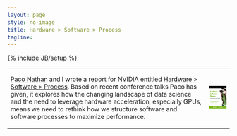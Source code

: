 ```yaml
---
layout: page
style: no-image
title: Hardware > Software > Process
tagline:
---
```

{% include JB/setup %}

<table>
<tr>
<td>
    <p><a href="https://derwen.ai/paco">Paco Nathan</a> and I wrote a report for NVIDIA entitled <a href="https://www.nvidia.com/en-us/ai-data-science/resources/hardware-software-process-book/" target="nvidia">Hardware &gt; Software &gt; Process</a>. Based on recent conference talks Paco has given, it explores how the changing landscape of data science and the need to leverage hardware acceleration, especially GPUs, means we need to rethink how we structure software and software processes to maximize performance.</p>
</td>
<td class="what-is-ray-cell">
    <a href="https://www.nvidia.com/en-us/ai-data-science/resources/hardware-software-process-book/" class="books-book" target="nvidia"><img src="/assets/images/HardwareSoftwareProcess-256x337.png" alt="Hardware > Software > Process"/></a>
</td>
</tr>
</table>
